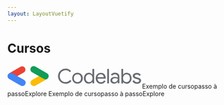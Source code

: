 ```yaml
---
layout: LayoutVuetify
---
```


# Cursos


<v-container fluid>
<v-row dense>
<v-col>
<v-card class="mx-auto" max-width="344"><v-card-text><svg width="306" height="56" viewBox="0 0 410 64"><g fill="none"><path d="M30.327 31.165l20.311-11.687c4.452-3.06 5.565-9.46 2.504-13.913C50.36 1.67 45.073 0 40.622 2.226L5.286 22.54l25.041 8.626z" fill="#EA4335"></path><path d="M45.63 61.496a9.975 9.975 0 0 0 10.016-10.018c0-3.617-1.947-6.956-5.008-8.626L15.303 22.54c-5.008-2.782-10.851-.835-13.634 3.896C-.835 31.165.556 37.009 5.286 39.79l35.336 20.313c1.39 1.113 3.06 1.392 5.008 1.392z" fill="#4285F4"></path><path d="M80.687 61.496c1.67 0 3.617-.557 5.008-1.392l35.336-20.313-24.763-8.904-20.867 11.965c-4.73 2.783-6.4 8.905-3.617 13.635 1.947 3.34 5.286 5.009 8.903 5.009z" fill="#FBBC04"></path><path d="M115.744 41.183a9.975 9.975 0 0 0 10.017-10.018c0-3.617-1.948-6.956-5.009-8.626L85.695 2.226C81.244-.834 74.845.278 71.784 4.73c-3.06 4.453-1.948 10.853 2.504 13.913.556.279.834.557 1.39.835l35.336 20.313c1.391.835 3.06 1.392 4.73 1.392z" fill="#0F9D58"></path><path d="M165.548 51.478c-3.617-1.948-6.4-4.73-8.347-8.348-1.948-3.617-3.06-7.513-3.06-11.687 0-4.173 1.112-8.347 3.06-11.686 1.947-3.618 4.73-6.4 8.347-8.348 3.617-1.948 7.512-3.061 11.685-3.061 3.34 0 6.4.556 9.182 1.948 2.782 1.113 5.008 3.06 7.234 5.287l-3.895 3.617c-1.67-1.948-3.617-3.617-5.565-4.452-1.948-.835-4.173-1.391-6.956-1.391-3.338 0-6.12.834-8.903 2.226-2.782 1.39-4.73 3.617-6.4 6.4-1.669 2.782-2.503 5.843-2.503 9.46 0 3.618.834 6.679 2.504 9.461 1.669 2.783 3.617 5.009 6.399 6.4 2.782 1.392 5.565 2.226 8.903 2.226 5.287 0 10.017-2.226 13.634-6.678l3.895 3.618c-1.948 2.504-4.452 4.452-7.512 5.843-3.06 1.391-6.4 2.226-10.017 2.226-4.173-.278-8.068-1.113-11.685-3.06zm39.508.557c-2.504-1.392-4.451-3.618-5.842-6.122-1.392-2.504-1.948-5.287-1.948-8.348 0-3.06.556-5.843 1.948-8.348 1.39-2.504 3.338-4.452 5.842-6.121 2.505-1.67 5.287-2.226 8.347-2.226 3.06 0 5.843.834 8.347 2.226 2.504 1.391 4.452 3.617 5.843 6.121 1.391 2.505 1.948 5.287 1.948 8.348 0 3.061-.557 5.844-1.948 8.348-1.391 2.504-3.339 4.452-5.843 6.122-2.504 1.391-5.286 2.226-8.347 2.226-3.06 0-5.842-.557-8.347-2.226zm13.634-3.896c1.67-.835 3.06-2.226 3.895-4.174.835-1.948 1.391-3.895 1.391-6.4 0-2.504-.556-4.452-1.391-6.4-1.113-1.948-2.226-3.339-3.895-4.174-1.67-.834-3.339-1.391-5.287-1.391-1.947 0-3.617.557-5.564 1.391-1.67.835-3.06 2.226-4.174 4.174-1.113 1.948-1.39 3.896-1.39 6.4 0 2.505.556 4.452 1.39 6.4 1.113 1.948 2.226 3.34 4.174 4.174 1.947.835 3.617 1.391 5.564 1.391 1.948 0 3.617-.278 5.287-1.39zm21.424 4.174c-2.226-1.391-4.174-3.34-5.287-5.843-1.39-2.505-1.947-5.287-1.947-8.627 0-3.06.556-6.121 1.947-8.626 1.391-2.504 3.06-4.452 5.287-6.121 2.225-1.392 4.73-2.226 7.79-2.226 2.504 0 4.452.556 6.4 1.67 1.947 1.112 3.338 2.503 4.451 3.895h.278l-.278-4.174V9.183h5.286v44.243h-5.008v-4.73h-.278c-1.113 1.67-2.504 2.782-4.452 3.895-1.947 1.113-4.173 1.67-6.399 1.67-2.782 0-5.286-.557-7.79-1.948zm13.633-4.174c1.67-1.113 2.782-2.504 3.895-4.174.835-1.948 1.391-3.895 1.391-6.4 0-2.504-.556-4.452-1.39-6.4-.836-1.948-2.227-3.339-3.896-4.174-1.67-1.113-3.339-1.391-5.286-1.391a9.607 9.607 0 0 0-5.009 1.391c-1.669 1.113-2.782 2.505-3.895 4.174-.835 1.948-1.391 3.896-1.391 6.4 0 2.226.556 4.452 1.391 6.4.835 1.948 2.226 3.34 3.895 4.174 1.67 1.113 3.34 1.391 5.009 1.391 1.947 0 3.617-.278 5.286-1.39zm22.537 4.174c-2.504-1.391-4.174-3.34-5.565-5.843-1.391-2.505-1.948-5.287-1.948-8.627 0-3.06.557-5.843 1.948-8.347 1.391-2.505 3.06-4.73 5.286-6.122 2.226-1.391 5.009-2.226 8.07-2.226 3.06 0 5.842.556 8.068 1.948 2.226 1.391 3.895 3.339 5.286 5.843 1.113 2.504 1.948 5.287 1.948 8.348v1.67h-25.04c0 2.504.834 4.452 1.668 6.121 1.113 1.67 2.226 2.783 3.896 3.618 1.67.834 3.338 1.113 5.008 1.113 4.173 0 7.234-1.948 9.46-5.566l4.451 2.227c-1.39 2.504-3.06 4.452-5.564 6.121-2.504 1.67-5.287 2.226-8.347 2.226-3.617-.556-6.4-1.113-8.625-2.504zm16.972-18.087c0-1.391-.557-2.504-1.113-3.896-.557-1.39-1.67-2.504-3.06-3.339-1.392-.834-3.061-1.391-5.287-1.391-2.504 0-4.452.835-6.4 2.504-1.669 1.67-2.782 3.618-3.338 6.4h19.198v-.278zm10.573-25.043h5.286v44.243h-5.286zm15.302 43.965a9.026 9.026 0 0 1-4.173-3.618c-1.113-1.67-1.391-3.339-1.391-5.287 0-3.339 1.39-5.843 3.895-7.79 2.504-1.949 5.565-2.783 9.46-2.783 1.947 0 3.617.278 5.286.556 1.67.278 2.782.835 3.617 1.391v-2.226c0-2.226-.835-4.174-2.504-5.565-1.67-1.391-3.617-2.226-6.121-2.226-1.67 0-3.339.278-4.73 1.113-1.391.835-2.782 1.948-3.617 3.06l-3.895-3.06c1.113-1.948 3.06-3.34 5.008-4.452 1.948-1.113 4.73-1.67 7.234-1.67 4.173 0 7.79 1.113 10.016 3.34 2.504 2.226 3.617 5.286 3.617 9.182v20.035h-5.008v-4.452h-.278c-.835 1.391-2.226 2.782-4.174 3.895-1.947 1.113-3.895 1.67-6.12 1.67-2.226 0-4.174-.278-6.122-1.113zm11.686-4.73c1.391-.835 2.782-2.227 3.617-3.618a9.61 9.61 0 0 0 1.391-5.009c-1.113-.556-2.226-1.113-3.617-1.67-1.391-.278-3.06-.556-4.452-.556-2.782 0-5.008.557-6.399 1.67s-2.226 2.782-2.226 4.73c0 1.67.557 3.061 1.948 4.174 1.391 1.113 3.06 1.67 5.008 1.67 1.67 0 3.339-.557 4.73-1.392zm25.597 4.452c-1.947-1.113-3.338-2.505-4.173-3.896h-.278v4.73h-5.009V9.183h5.287V22.26l-.278 4.452h.278c.835-1.67 2.504-3.06 4.173-4.174 1.948-1.113 4.174-1.67 6.4-1.67 2.782 0 5.286.835 7.79 2.227 2.226 1.391 4.174 3.339 5.286 6.121 1.113 2.783 1.948 5.566 1.948 8.626 0 3.34-.556 6.122-1.948 8.627-1.39 2.504-3.06 4.452-5.286 5.843-2.226 1.391-4.73 2.226-7.79 2.226-2.226-.278-4.452-.835-6.4-1.67zm11.13-4.73c1.669-1.114 2.782-2.505 3.895-4.175.834-1.948 1.39-3.895 1.39-6.4 0-2.504-.556-4.452-1.39-6.4-.835-1.948-2.226-3.339-3.895-4.174-1.67-1.113-3.34-1.391-5.009-1.391-1.947 0-3.617.557-5.286 1.391-1.67 1.113-2.782 2.505-3.895 4.174-.835 1.948-1.391 3.896-1.391 6.4 0 2.505.556 4.452 1.39 6.4.835 1.948 2.227 3.34 3.896 4.174 1.67 1.113 3.339 1.391 5.286 1.391 1.67 0 3.34-.278 5.009-1.39zm17.806 3.895c-2.226-1.67-3.895-3.618-4.73-6.122l4.73-2.226c.835 1.948 1.948 3.34 3.617 4.452 1.67 1.113 3.34 1.67 5.009 1.67 1.947 0 3.617-.279 5.008-1.113 1.39-.835 2.226-1.948 2.226-3.34 0-1.39-.557-2.504-1.67-3.06-1.113-.835-2.782-1.392-5.286-1.948l-3.895-1.113c-2.505-.557-4.452-1.67-6.122-3.061-1.669-1.391-2.504-3.34-2.504-5.844 0-1.947.557-3.339 1.67-4.73 1.113-1.391 2.504-2.504 4.451-3.06 1.948-.836 3.896-1.114 5.843-1.114 2.783 0 5.287.557 7.513 1.67 2.225 1.113 3.617 2.782 4.73 5.008l-4.452 2.226c-1.391-2.782-3.895-4.173-7.512-4.173-1.67 0-3.34.278-4.452 1.113-1.391.834-1.948 1.947-1.948 3.06s.557 2.227 1.391 2.783c.835.557 2.226 1.391 4.174 1.67l4.452 1.113c3.06.834 5.564 1.947 6.955 3.617 1.67 1.67 2.226 3.34 2.226 5.565 0 1.948-.556 3.618-1.67 5.009-1.112 1.391-2.503 2.504-4.45 3.34-1.949.834-3.896 1.112-6.4 1.112-3.895-.278-6.678-.835-8.904-2.504z" fill="#676C72"></path></g></svg></v-card-text><v-card-title>Exemplo de curso</v-card-title><v-card-subtitle>passo à passo</v-card-subtitle><v-card-actions><v-spacer></v-spacer><router-link to="/step-coures/google-codelab" v-slot="{href, route, navigate}"><v-btn color="primary" :href="href" @click="navigate" class='whatever-you-want'>Explore</v-btn></router-link></v-card-actions></v-card>
</v-col>
<v-col>
<v-card class="mx-auto" max-width="344"><v-card-text><v-img src="https://cdn.icon-icons.com/icons2/2415/PNG/512/java_original_wordmark_logo_icon_146459.png" /></v-card-text><v-card-title>Exemplo de curso</v-card-title><v-card-subtitle>passo à passo</v-card-subtitle><v-card-actions><v-spacer></v-spacer><router-link to="/step-coures/java" v-slot="{href, route, navigate}"><v-btn color="primary" :href="href" @click="navigate" class='whatever-you-want'>Explore</v-btn></router-link></v-card-actions></v-card>
</v-col>
</v-row>
</v-container>